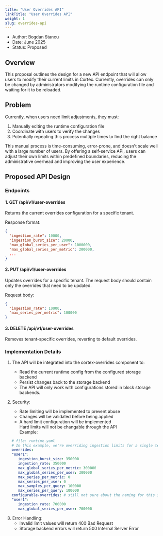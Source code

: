 ```yaml
---
title: "User Overrides API"
linkTitle: "User Overrides API"
weight: 1
slug: overrides-api
---
```


- Author: Bogdan Stancu
- Date: June 2025
- Status: Proposed

## Overview

This proposal outlines the design for a new API endpoint that will allow users to modify their current limits in Cortex. Currently, overrides can only be changed by administrators modifying the runtime configuration file and waiting for it to be reloaded.

## Problem

Currently, when users need limit adjustments, they must:
1. Manually editing the runtime configuration file
2. Coordinate with users to verify the changes
3. Potentially repeating this process multiple times to find the right balance

This manual process is time-consuming, error-prone, and doesn't scale well with a large number of users. By offering a self-service API, users can adjust their own limits within predefined boundaries, reducing the administrative overhead and improving the user experience.

## Proposed API Design

### Endpoints

#### 1. GET /api/v1/user-overrides
Returns the current overrides configuration for a specific tenant.

Response format:
```json
{
  "ingestion_rate": 10000,
  "ingestion_burst_size": 20000,
  "max_global_series_per_user": 1000000,
  "max_global_series_per_metric": 200000,
  ...
}
```

#### 2. PUT /api/v1/user-overrides
Updates overrides for a specific tenant. The request body should contain only the overrides that need to be updated.

Request body:
```json
{
  "ingestion_rate": 10000,
  "max_series_per_metric": 100000
}
```

#### 3. DELETE /api/v1/user-overrides
Removes tenant-specific overrides, reverting to default overrides.

### Implementation Details

1. The API will be integrated into the cortex-overrides component to:
   - Read the current runtime config from the configured storage backend
   - Persist changes back to the storage backend
   - The API will only work with configurations stored in block storage backends.

2. Security:
   - Rate limiting will be implemented to prevent abuse
   - Changes will be validated before being applied
   - A hard limit configuration will be implemented  
   Hard limits will not be changable through the API  
   Example:
```yaml
   # file: runtime.yaml
   # In this example, we're overriding ingestion limits for a single tenant.
   overrides:
   "user1":
      ingestion_burst_size: 350000
      ingestion_rate: 350000
      max_global_series_per_metric: 300000
      max_global_series_per_user: 300000
      max_series_per_metric: 0
      max_series_per_user: 0
      max_samples_per_query: 100000
      max_series_per_query: 100000
   configurable-overrides: # still not sure about the naming for this section
   "user1":
      ingestion_rate: 700000
      max_global_series_per_user: 700000
```

3. Error Handling:
   - Invalid limit values will return 400 Bad Request
   - Storage backend errors will return 500 Internal Server Error

